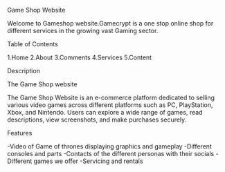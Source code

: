 Game Shop Website

Welcome to Gameshop website.Gamecrypt is a one stop online shop for different services in the growing vast Gaming sector.

Table of Contents

1.Home
2.About 
3.Comments
4.Services
5.Content

Description

The Game Shop website 

The Game Shop Website is an e-commerce platform dedicated to selling various video games across different platforms such as PC, PlayStation, Xbox, and Nintendo. Users can explore a wide range of games, read descriptions, view screenshots, and make purchases securely.

Features

-Video of Game of thrones displaying graphics and gameplay
-Different consoles and parts
-Contacts of the different personas with their socials
-Different games we offer
-Servicing and rentals